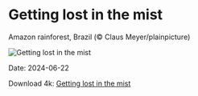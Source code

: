 # Getting lost in the mist

Amazon rainforest, Brazil (© Claus Meyer/plainpicture)

![Getting lost in the mist](https://bing.com/th?id=OHR.BrazilRainforest_EN-US0704211658_UHD.jpg&rf=LaDigue_UHD.jpg&pid=hp&w=1024&h=576&rs=1&c=4)

Date: 2024-06-22

Download 4k: [Getting lost in the mist](https://bing.com/th?id=OHR.BrazilRainforest_EN-US0704211658_UHD.jpg&rf=LaDigue_UHD.jpg&pid=hp&w=3840&h=2160&rs=1&c=4)

